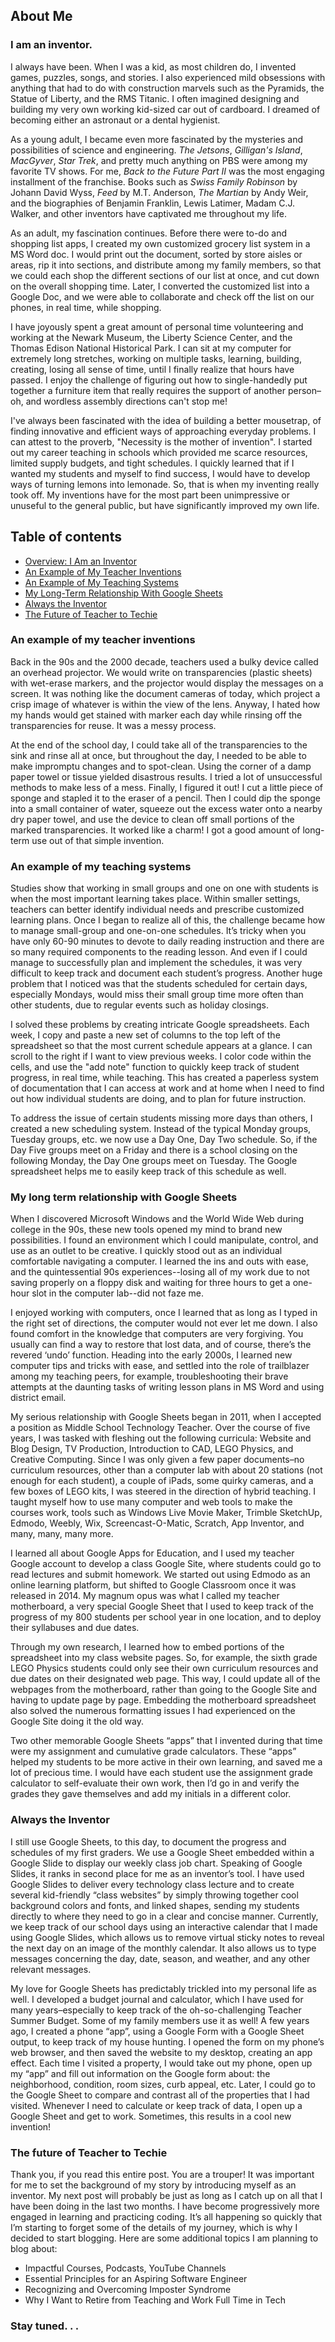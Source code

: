 ## About Me

### I am an inventor.  

I always have been.  When I was a kid, as most children do, I invented games, puzzles, songs, and stories.  I also experienced mild obsessions with anything that had to do with construction marvels such as the Pyramids, the Statue of Liberty, and the RMS Titanic.  I often imagined designing and building my very own working kid-sized car out of cardboard. I dreamed of becoming either an astronaut or a dental hygienist.  

As a young adult, I became even more fascinated by the mysteries and possibilities of science and engineering.  *The Jetsons*, *Gilligan's Island*, *MacGyver*, *Star Trek*, and pretty much anything on PBS were among my favorite TV shows.  For me, *Back to the Future Part II* was the most engaging installment of the franchise.  Books such as *Swiss Family Robinson* by Johann David Wyss, *Feed* by M.T. Anderson, *The Martian* by Andy Weir, and the biographies of Benjamin Franklin, Lewis Latimer, Madam C.J. Walker, and other inventors have captivated me throughout my life. 

As an adult, my fascination continues.  Before there were to-do and shopping list apps, I created my own customized grocery list system in a MS Word doc.  I would print out the document, sorted by store aisles or areas, rip it into sections, and distribute among my family members, so that we could each shop the different sections of our list at once, and cut down on the overall shopping time.  Later, I converted the customized list into a Google Doc, and we were able to collaborate and check off the list on our phones, in real time, while shopping.  
 
I have joyously spent a great amount of personal time volunteering and working at the Newark Museum, the Liberty Science Center, and the Thomas Edison National Historical Park.  I can sit at my computer for extremely long stretches, working on multiple tasks, learning, building, creating, losing all sense of time, until I finally realize that hours have passed.  I enjoy the challenge of figuring out how to single-handedly put together a furniture item that really requires the support of another person–oh, and wordless assembly directions can't stop me!

I've always been fascinated with the idea of building a better mousetrap, of finding innovative and efficient ways of approaching everyday problems.  I can attest to the proverb, "Necessity is the mother of invention".  I started out my career teaching in schools which provided me scarce resources, limited supply budgets, and tight schedules.  I quickly learned that if I wanted my students and myself to find success, I would have to develop ways of turning lemons into lemonade.  So, that is when my inventing really took off.  My inventions have for the most part been unimpressive or unuseful to the general public, but have significantly improved my own life.  

## Table of contents

- [Overview: I Am an Inventor](#i-am-an-inventor)
- [An Example of My Teacher Inventions](#an-example-of-my-teacher-inventions)
- [An Example of My Teaching Systems](#an-example-of-my-teaching-systems)
- [My Long-Term Relationship With Google Sheets](#my-long-term-relationship-with-google-sheets)
- [Always the Inventor](#always-the-inventor)
- [The Future of Teacher to Techie](#the-future-of-teacher-to-techie) 

### An example of my teacher inventions 
Back in the 90s and the 2000 decade, teachers used a bulky device called an overhead projector.  We would write on transparencies (plastic sheets) with wet-erase markers, and the projector would display the messages on a screen.  It was nothing like the document cameras of today, which project a crisp image of whatever is within the view of the lens.  Anyway, I hated how my hands would get stained with marker each day while rinsing off the transparencies for reuse.  It was a messy process. 

At the end of the school day, I could take all of the transparencies to the sink and rinse all at once, but throughout the day, I needed to be able to make impromptu changes and to spot-clean.  Using the corner of a damp paper towel or tissue yielded disastrous results. I tried a lot of unsuccessful methods to make less of a mess.  Finally, I figured it out!  I cut a little piece of sponge and stapled it to the eraser of a pencil.  Then I could dip the sponge into a small container of water, squeeze out the excess water onto a nearby dry paper towel, and use the device to clean off small portions of the marked transparencies.  It worked like a charm!  I got a good amount of long-term use out of that simple invention. 

### An example of my teaching systems
Studies show that working in small groups and one on one with students is when the most important learning takes place.  Within smaller settings, teachers can better identify individual needs and prescribe customized learning plans.  Once I began to realize all of this, the challenge became how to manage small-group and one-on-one schedules.  It’s tricky when you have only 60-90 minutes to devote to daily reading instruction and there are
 so many required components to the reading lesson.  And even if I could manage to successfully plan and implement the schedules, it was very difficult to keep track and document each student’s progress.  Another huge problem that I noticed was that the students scheduled for certain days, especially Mondays, would miss their small group time more often than other students, due to regular events such as holiday closings.  

I solved these problems by creating intricate Google spreadsheets.  Each week, I copy and paste a new set of columns to the top left of the spreadsheet so that the most current schedule appears at a glance.  I can scroll to the right if I want to view previous weeks.  I color code within the cells, and use the "add note" function to quickly keep track of student progress, in real time, while teaching.  This has created a paperless system of documentation that I can access at work and at home when I need to find out how individual students are doing, and to plan for future instruction.  

To address the issue of certain students missing more days than others, I created a new scheduling system.  Instead of the typical Monday groups, Tuesday groups, etc. we now use a Day One, Day Two schedule.  So, if the Day Five groups meet on a Friday and there is a school closing on the following Monday, the Day One groups meet on Tuesday.  The Google spreadsheet helps me to easily keep track of this schedule as well.

### My long term relationship with Google Sheets

When I discovered Microsoft Windows and the World Wide Web during college in the 90s, these new tools opened my mind to brand new possibilities.  I found an environment which I could manipulate, control, and use as an outlet to be creative.  I quickly stood out as an individual comfortable navigating a computer.  I learned the ins and outs with ease, and the quintessential 90s experiences--losing all of my work due to not saving properly on a floppy disk and waiting for three hours to get a one-hour slot in the computer lab--did not faze me. 

I enjoyed working with computers, once I learned that as long as I typed in the right set of directions, the computer would not ever let me down.  I also found comfort in the knowledge that computers are very forgiving.  You usually can find a way to restore that lost data, and of course, there’s the revered ‘undo’ function.  Heading into the early 2000s, I learned new computer tips and tricks with ease, and settled into the role of trailblazer among my teaching peers, for example, troubleshooting their brave attempts at the daunting tasks of writing lesson plans in MS Word and using district email.

My serious relationship with Google Sheets began in 2011, when I accepted a position as Middle School Technology Teacher.  Over the course of five years, I was tasked with fleshing out the following curricula:  Website and Blog Design, TV Production, Introduction to CAD,  LEGO Physics, and Creative Computing.  Since I was only given a few paper documents–no curriculum resources, other than a computer lab with about 20 stations (not enough for each student), a couple of iPads, some quirky cameras, and a few boxes of LEGO kits, I was steered in the direction of hybrid teaching.  I taught myself how to use many computer and web tools to make the courses work, tools such as Windows Live Movie Maker, Trimble SketchUp, Edmodo, Weebly, Wix, Screencast-O-Matic, Scratch, App Inventor, and many, many, many more. 

I learned all about Google Apps for Education, and I used my teacher Google account to develop a class Google Site, where students could go to read lectures and submit homework.  We started out using Edmodo as an online learning platform, but shifted to Google Classroom once it was released in 2014.  My magnum opus was what I called my teacher motherboard, a very special Google Sheet that I used to keep track of the progress of my 800 students per school year in one location, and to deploy their syllabuses and due dates.  

Through my own research, I learned how to embed portions of the spreadsheet into my class website pages.  So, for example, the sixth grade LEGO Physics students could only see their own curriculum resources and due dates on their designated web page.  This way, I could update all of the webpages from the motherboard, rather than going to the Google Site and having to update page by page.  Embedding the motherboard spreadsheet also solved the numerous formatting issues I had experienced on the Google Site doing it the old way.  

Two other memorable Google Sheets “apps” that I invented during that time were my assignment and cumulative grade calculators.  These “apps” helped my students to be more active in their own learning, and saved me a lot of precious time.  I would have each student use the assignment grade calculator to self-evaluate their own work, then I’d go in and verify the grades they gave themselves and add my initials in a different color.

### Always the Inventor
I still use Google Sheets, to this day, to document the progress and schedules of my first graders.  We use a Google Sheet embedded within a Google Slide to display our weekly class job chart.  Speaking of Google Slides, it ranks in second place for me as an inventor’s tool.  I have used Google Slides to deliver every technology class lecture and to create several kid-friendly “class websites” by simply throwing together cool background colors and fonts, and linked shapes, sending my students directly to where they need to go in a clear and concise manner.  Currently, we keep track of our school days using an interactive calendar that I made using Google Slides, which allows us to remove virtual sticky notes to reveal the next day on an image of the monthly calendar.  It also allows us to type messages concerning the day, date, season, and weather, and any other relevant messages.

My love for Google Sheets has predictably trickled into my personal life as well.  I developed a budget journal and calculator, which I have used for many years–especially to keep track of the oh-so-challenging Teacher Summer Budget.  Some of my family members use it as well!  A few years ago, I created a phone “app”, using a Google Form with a Google Sheet output, to keep track of my house hunting.  I opened the form on my phone’s web browser, and then saved the website to my desktop, creating an app effect.  Each time I visited a property, I would take out my phone, open up my “app” and fill out information on the Google form about: the neighborhood, condition, room sizes, curb appeal, etc.  Later, I could go to the Google Sheet to compare and contrast all of the properties that I had visited.  Whenever I need to calculate or keep track of data, I open up a Google Sheet and get to work.  Sometimes, this results in a cool new invention!

### The future of Teacher to Techie

Thank you, if you read this entire post.  You are a trouper!  It was important for me to set the background of my story by introducing myself as an inventor.  My next post will probably be just as long as I catch up on all that I have been doing in the last two months.  I have become progressively more engaged in learning and practicing coding.  It’s all happening so quickly that I’m starting to forget some of the details of my journey, which is why I decided to start blogging.  Here are some additional topics I am planning to blog about: 

* Impactful Courses, Podcasts, YouTube Channels
* Essential Principles for an Aspiring Software Engineer
* Recognizing and Overcoming Imposter Syndrome 
* Why I Want to Retire from Teaching and Work Full Time in Tech

### Stay tuned. . .
